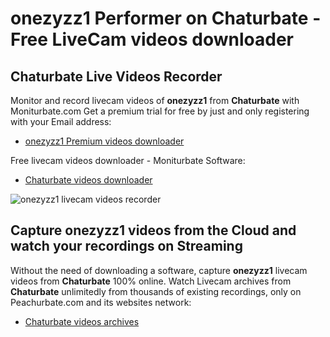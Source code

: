 # onezyzz1 Performer on Chaturbate - Free LiveCam videos downloader

## Chaturbate Live Videos Recorder

Monitor and record livecam videos of **onezyzz1** from **Chaturbate** with Moniturbate.com
Get a premium trial for free by just and only registering with your Email address:
* [onezyzz1 Premium videos downloader](https://moniturbate.com/request-demo-licence-key.html)

Free livecam videos downloader - Moniturbate Software:
* [Chaturbate videos downloader](https://moniturbate.com/moniturbate-download-software.html)

![onezyzz1 livecam videos recorder](https://peachurnet.com/templates/moniturbate-software.png)


## Capture onezyzz1 videos from the Cloud and watch your recordings on Streaming

Without the need of downloading a software, capture **onezyzz1** livecam videos from **Chaturbate** 100% online.
Watch Livecam archives from **Chaturbate** unlimitedly from thousands of existing recordings, only on Peachurbate.com and its websites network:
* [Chaturbate videos archives](https://peachurnet.com/)